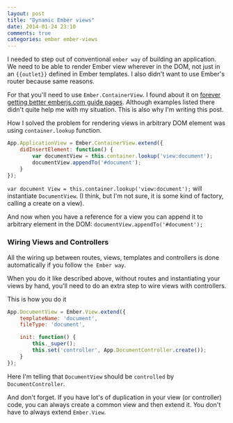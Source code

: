 ```yaml
---
layout: post
title: "Dynamic Ember views"
date: 2014-01-24 23:10
comments: true
categories: ember ember-views
---
```


I needed to step out of conventional `ember way` of building an application.
We need to be able to render Ember view wherever in the DOM, not just in an
`{{outlet}}` defined in Ember templates. I also didn't want to use Ember's
router because same reasons.

For that you'll need to use `Ember.ContainerView`. I found about it on
[forever getting better emberjs.com guide pages](http://emberjs.com/guides/views/manually-managing-view-hierarchy/). Although examples listed
there didn't quite help me with my situation. This is also why I'm writing this
post.

How I solved the problem for rendering views in arbitrary DOM element was
using `container.lookup` function.

```javascript
App.ApplicationView = Ember.ContainerView.extend({
    didInsertElement: function() {
        var documentView = this.container.lookup('view:document');
        documentView.appendTo('#document');
    }
});
```

`var document View = this.container.lookup('view:document');`
will instantiate `DocumentView`. (I think, but I'm not sure, it is some kind
of factory, calling a create on a view).

And now when you have a reference for a view you can append it to arbitrary
element in the DOM: `documentView.appendTo('#document');`

### Wiring Views and Controllers

All the wiring up between routes, views, templates and controllers is done
automatically if you follow `the Ember way`.

When you do it like described above, without routes and instantiating your
views by hand, you'll need to do an extra step to wire views with controllers.

This is how you do it

```javascript
App.DocumentView = Ember.View.extend({
    templateName: 'document',
    fileType: 'document',

    init: function() {
        this._super();
        this.set('controller', App.DocumentController.create());
    }
});
```

Here I'm telling that `DocumentView` should be `controlled` by
`DocumentController`.

And don't forget. If you have lot's of duplication in your view (or controller)
code, you can always create a common view and then extend it. You don't have to
always extend `Ember.View`.
